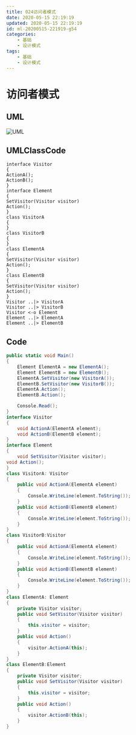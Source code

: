 ```yaml
---
title: 024访问者模式
date: 2020-05-15 22:19:19
updated: 2020-05-15 22:19:19
id: ml-20200515-221919-g54
categories:
	- 基础
	- 设计模式
tags: 
	- 基础
	- 设计模式
---
```

# 访问者模式


<!--more-->
## UML

![UML](http://www.plantuml.com/plantuml/png/SoWkIImgAStDuShCAqajIajCJbK8oopEBCalughcSamkoSpFSzJGj8OodK3CMYIrhZcfkQbv9K2rmQabK8qQK5gX349hGZL3z2Rd91ONm-nmvAf65t922C5CToJDU8H69n8qmYJrz6hiuCx3Ake45xNHpOU709G6guGxN06hi1ENGsfU2Z3G0G00)

## UMLClassCode

```
interface Visitor
{
ActionA();
ActionB();
}
interface Element
{
SetVisitor(Visitor visitor)
Action();
}
class VisitorA
{
}
class VisitorB
{
}
class ElementA
{
SetVisitor(Visitor visitor)
Action();
}
class ElementB
{
SetVisitor(Visitor visitor)
Action();
}
Visitor ..|> VisitorA
Visitor ..|> VisitorB
Visitor <-o Element
Element ..|> ElementA 
Element ..|> ElementB
```

## Code

```C#
public static void Main()
{
    Element ElementA = new ElementA();
    Element ElementB = new ElementB();
    ElementA.SetVisitor(new VisitorA());
    ElementB.SetVisitor(new VisitorB());
    ElementA.Action();
    ElementB.Action();

    Console.Read();
}
interface Visitor
{
    void ActionA(ElementA element);
    void ActionB(ElementB element);
}
interface Element
{
    void SetVisitor(Visitor visitor);
void Action();
}
class VisitorA: Visitor
{
    public void ActionA(ElementA element)
    {
        Console.WriteLine(element.ToString());
    }
    public void ActionB(ElementB element)
    {
        Console.WriteLine(element.ToString());
    }
}
class VisitorB:Visitor
{
    public void ActionA(ElementA element)
    {
        Console.WriteLine(element.ToString());
    }
    public void ActionB(ElementB element)
    {
        Console.WriteLine(element.ToString());
    }
}
class ElementA: Element
{
    private Visitor visitor;
    public void SetVisitor(Visitor visitor)
    {
        this.visitor = visitor;
    }
    public void Action()
    {
        visitor.ActionA(this);
    }
}
class ElementB:Element
{
    private Visitor visitor;
    public void SetVisitor(Visitor visitor)
    {
        this.visitor = visitor;
    }
    public void Action()
    {
        visitor.ActionB(this);
    }
}
```
